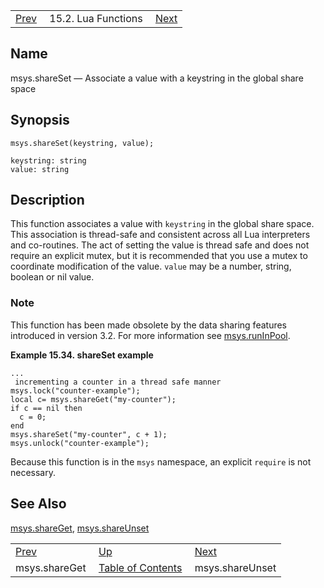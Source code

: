 |     |     |     |
| --- | --- | --- |
| [Prev](lua.ref.msys.shareGet)  | 15.2. Lua Functions |  [Next](lua.ref.msys.shareUnset.php) |

<a name="lua.ref.msys.shareSet"></a>
## Name

msys.shareSet — Associate a value with a keystring in the global share space

<a name="idp24744992"></a>
## Synopsis

`msys.shareSet(keystring, value);`

```
keystring: string
value: string
```
<a name="idp24747696"></a>
## Description

This function associates a value with `keystring` in the global share space. This association is thread-safe and consistent across all Lua interpreters and co-routines. The act of setting the value is thread safe and does not require an explicit mutex, but it is recommended that you use a mutex to coordinate modification of the value. `value` may be a number, string, boolean or nil value.

### Note

This function has been made obsolete by the data sharing features introduced in version 3.2\. For more information see [msys.runInPool](lua.ref.msys.runinpool "msys.runInPool").

<a name="lua.ref.msys.shareSet.example"></a>

**Example 15.34. shareSet example**

```
...
 incrementing a counter in a thread safe manner
msys.lock("counter-example");
local c= msys.shareGet("my-counter");
if c == nil then
  c = 0;
end
msys.shareSet("my-counter", c + 1);
msys.unlock("counter-example");
```

Because this function is in the `msys` namespace, an explicit `require` is not necessary.

<a name="idp24755904"></a>
## See Also

[msys.shareGet](lua.ref.msys.shareGet "msys.shareGet"), [msys.shareUnset](lua.ref.msys.shareUnset.php "msys.shareUnset")

|     |     |     |
| --- | --- | --- |
| [Prev](lua.ref.msys.shareGet)  | [Up](lua.function.details.php) |  [Next](lua.ref.msys.shareUnset.php) |
| msys.shareGet  | [Table of Contents](index) |  msys.shareUnset |
